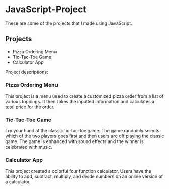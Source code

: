 # JavaScript-Project
 
 These are some of the projects that I made using JavaScript.

## Projects

- Pizza Ordering Menu
- Tic-Tac-Toe Game
- Calculator App

Project descriptions:

### Pizza Ordering Menu

This project is a menu used to create a customized pizza order from a list of various toppings. It then takes the inputted information and calculates a total price for the order.

### Tic-Tac-Toe Game

Try your hand at the classic tic-tac-toe game. The game randomly selects which of the two players goes first and then users are off playing the classic game. The game is enhanced with sound effects and the winner is celebrated with music.

### Calculator App

This project created a colorful four function calculator. Users have the ability to add, subtract, multiply, and divide numbers on an online version of a calculator.
